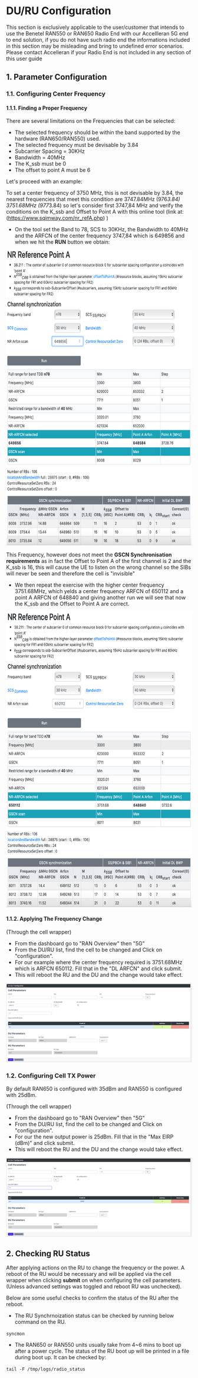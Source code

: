 # DU/RU Configuration

This section is exclusively applicable to the user/customer that intends to use the Benetel RAN550 or RAN650 Radio End with our Accellleran 5G end to end solution, if you do not have such radio end the informations included in this section may be misleading and bring to undefined error scenarios. Please contact Accelleran if your Radio End is not included in any section of this user guide

## 1. Parameter Configuration

### 1.1. Configuring Center Frequency

#### 1.1.1. Finding a Proper Frequency

There are several limitations on the Frequencies that can be selected:

- The selected frequency should be within the band supported by the hardware (RAN650/RAN550) used. 
- The selected frequency must be devisable by 3.84
- Subcarrier Spacing = 30KHz
- Bandwidth = 40MHz
- The K_ssb must be 0
- The offset to point A must be 6

Let's proceed with an example:

To set a center frequency of 3750 MHz, this is not devisable by 3.84, the nearest frequencies that meet this condition are 3747.84MHz (976*3.84) 3751.68MHz (977*3.84) so let's consider first 3747,84 MHz and verify the conditions on the K_ssb and Offset to Point A with this online tool (link at:  (https://www.sqimway.com/nr_refA.php) ) 

- On the tool set the Band to 78, SCS to 30KHz, the Bandwidth to 40MHz and the ARFCN of the center frequency 3747,84 which is 649856 and when we hit the **RUN** button we obtain:

<p align="center">
  <img width="600" height="800" src="Freq3747dot84.png">
</p>

This Frequency, however does not meet the **GSCN Synchronisation requirements** as in fact the Offset to Point A of the first channel is 2 and the K_ssb is 16, this will cause the UE to listen on the wrong channel so the SIBs will never be seen and therefore the cell is "invisible"

- We then repeat the exercise with the higher center frequency 3751.68MHz, which yelds a center frequency ARFCN of 650112 and a point A ARFCN of 648840 and giving another run we will see that now the K_ssb and the Offset to Point A are correct.

<p align="center">
  <img width="600" height="800" src="Freq3751dot68.png">
</p>

#### 1.1.2. Applying The Frequency Change

(Through the cell wrapper)
- From the dashboard go to "RAN Overview" then "5G"
- From the DU/RU list, find the cell to be changed and Click on "configuration".
- For our example where the center frequency required is 3751.68MHz which is ARFCN 650112. Fill that in the "DL ARFCN" and click submit.
- This will reboot the RU and the DU and the change would take effect.

<p align="center">
  <img src="Changing_Frequency.png">
</p>

### 1.2. Configuring Cell TX Power

By default RAN650 is configured with 35dBm and RAN550 is configured with 25dBm.

(Through the cell wrapper)

- From the dashboard go to "RAN Overview" then "5G"
- From the DU/RU list, find the cell to be changed and Click on "configuration".
- For our the new output power is 25dBm. Fill that in the "Max EIRP (dBm)" and click submit.
- This will reboot the RU and the DU and the change would take effect.

<p align="center">
  <img src="Changing_Power.png">
</p>


## 2. Checking RU Status

After applying actions on the RU to change the frequency or the power. A reboot of the RU would be necessary and will be applied via the cell wrapper when clicking **submit** on when configuring the cell parameters. (Unless advanced settings was toggled and reboot RU was unchecked).

Below are some useful checks to confirm the status of the RU after the reboot.

- The RU Synchrnoization status can be checked by running below command on the RU.

```syncmon```

- The RAN650 or RAN550 units usually take from 4~6 mins to boot up after a power cycle. The status of the RU boot up will be printed in a file during boot up. It can be checked by: 

```tail -F /tmp/logs/radio_status```